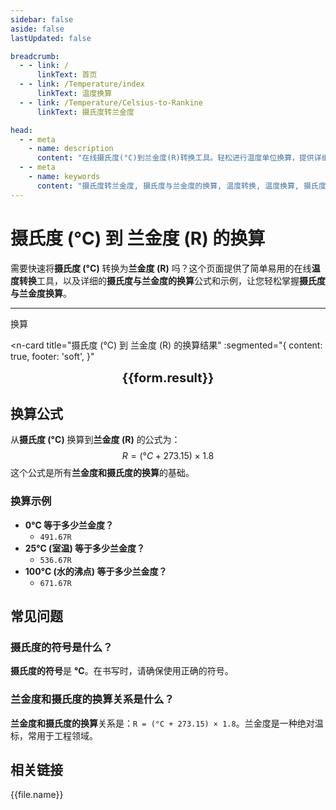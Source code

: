 ```yaml
---
sidebar: false
aside: false
lastUpdated: false

breadcrumb:
  - - link: /
      linkText: 首页
  - - link: /Temperature/index
      linkText: 温度换算
  - - link: /Temperature/Celsius-to-Rankine
      linkText: 摄氏度转兰金度

head:
  - - meta
    - name: description
      content: "在线摄氏度(°C)到兰金度(R)转换工具。轻松进行温度单位换算，提供详细的换算公式、示例和常见问题解答，帮助您快速完成摄氏度与兰金度的转换。"
  - - meta
    - name: keywords
      content: "摄氏度转兰金度, 摄氏度与兰金度的换算, 温度转换, 温度换算, 摄氏度与兰金度换算, 摄氏度的符号, 兰金度和摄氏度的换算"
---
```

# 摄氏度 (°C) 到 兰金度 (R) 的换算

需要快速将**摄氏度 (°C)** 转换为**兰金度 (R)** 吗？这个页面提供了简单易用的在线**温度转换**工具，以及详细的**摄氏度与兰金度的换算**公式和示例，让您轻松掌握**摄氏度与兰金度换算**。

---
<script setup>
    const seoKey =["温度的单位","开尔文温度与摄氏温度的换算","开氏温度和摄氏温度换算公式","华氏摄氏度与摄氏度转换","摄氏度与开尔文换算","摄氏度的符号","摄氏度转华氏度","温度转换","k和摄氏度换算","华氏温度和摄氏温度换算","摄氏度英文","温度换算","温度单位","摄氏度符号 °C怎么打","摄氏度和开尔文的换算","摄氏度符号","华氏度和摄氏度的换算","温度符号","开尔文和摄氏度的换算","摄氏度和华氏度的换算","华氏度转摄氏度","摄氏度符号 °C"]
import { onMounted, reactive, inject, ref } from 'vue'
import { NButton,NForm ,NFormItem,NInput,NInputNumber,NSelect,NCard,useMessage,NGrid ,NGi  } from 'naive-ui'
import { defineClientComponent } from 'vitepress'
import { Temperature } from '../files';

const convert = inject('convert')

const form = reactive({
  number: null,
  result: '暂无结果',
})

const convertHandler = () => {
  if (form.number !== null && !isNaN(form.number)) {
    const convertedValue = (parseFloat(form.number) + 273.15) * 1.8
    form.result = `${form.number}°C = ${convertedValue.toFixed(2)}R`
  } else {
    form.result = '请输入有效的数值。'
  }
}
</script>

<n-form size="large" :model="form">
  <n-form-item label="摄氏度 (°C)">
    <n-input-number v-model:value="form.number" placeholder="输入摄氏度" style="width: 100%" />
  </n-form-item>
  <n-form-item>
    <n-button type="info" @click="convertHandler" block>换算</n-button>
  </n-form-item>
</n-form>

<n-card
  title="摄氏度 (°C) 到 兰金度 (R) 的换算结果"
  :segmented="{
    content: true,
    footer: 'soft',
  }"
>
  <div  style="text-align:center;font-size:20px;">
    <strong>{{form.result}}</strong>
  </div>
  <template #footer>
    <div>
      <span>使用我们的工具，快速进行摄氏度到兰金度的转换！</span>
    </div>
  </template>
</n-card>

## 换算公式

从**摄氏度 (°C)** 换算到**兰金度 (R)** 的公式为：
$$ R = (°C + 273.15) \times 1.8 $$
这个公式是所有**兰金度和摄氏度的换算**的基础。

### 换算示例
- **0°C 等于多少兰金度？**
  - `491.67R`
- **25°C (室温) 等于多少兰金度？**
  - `536.67R`
- **100°C (水的沸点) 等于多少兰金度？**
  - `671.67R`

## 常见问题

### 摄氏度的符号是什么？
**摄氏度的符号**是 **°C**。在书写时，请确保使用正确的符号。

### 兰金度和摄氏度的换算关系是什么？
**兰金度和摄氏度的换算**关系是：`R = (°C + 273.15) × 1.8`。兰金度是一种绝对温标，常用于工程领域。

## 相关链接
<n-grid x-gap="12" :cols="2">
  <n-gi v-for="(file, index) in Temperature" :key="index">
    <n-button
      text
      tag="a"
      :href="file.path"
      type="info"
    >
      {{file.name}}
    </n-button>
  </n-gi>
</n-grid>